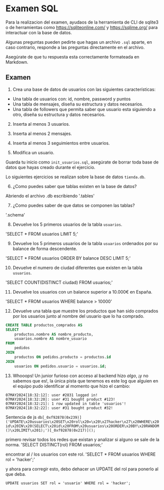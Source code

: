 # Examen SQL

Para la realizacion del examen, ayudaos de la herramienta de CLI de sqlite3 o de herramientas como https://sqliteonline.com/ y https://sqlime.org/ para interactuar con la base de datos.

Algunas preguntas pueden pedirte que hagas un archivo `.sql` aparte, en caso contrario, responde a las preguntas directamente en el archivo.

Asegúrate de que tu respuesta esta correctamente formateada en Markdown.

## Examen

1. Crea una base de datos de usuarios con las siguientes características:
  - Una tabla de usuarios con: id, nombre, password y puntos
  - Una tabla de mensajes, diseña su estructura y datos necesarios.
  - Una tabla de followers que permita saber que usuario esta siguiendo a otro, diseña su estructura y datos necesarios.

2. Inserta al menos 3 usuarios.

3. Inserta al menos 2 mensajes.

4. Inserta al menos 3 seguimientos entre usuarios.

5. Modifica un usuario.

Guarda tu inicio como `init_usuarios.sql`, asegúrate de borrar toda base de datos que hayas creado durante el ejercicio.

Lo siguientes ejercicios se realizan sobre la base de datos `tienda.db`.

6. ¿Como puedes saber que tablas existen en la base de datos?

  Abriendo el archivo .db escribiendo '.tables'

7. ¿Como puedes saber de que datos se componen las tablas?

  '.schema'

8. Devuelve los 5 primeros usuarios de la tabla `usuarios`.

  'SELECT * FROM usuarios LIMIT 5;'

9.  Devuelve los 5 primeros usuarios de la tabla `usuarios` ordenados por su balance de forma descendente.

  'SELECT * FROM usuarios ORDER BY balance DESC LIMIT 5;'

10.  Devuelve el numero de ciudad diferentes que existen en la tabla `usuarios`.
  
  'SELECT COUNT(DISTINCT ciudad) FROM usuarios;'

11.   Devuelve los usuarios con un balance superior a 10.000€ en España.

  'SELECT * FROM usuarios WHERE balance > 10000'

12.  Devuelve una tabla que muestre los productos que han sido comprados por los usuarios junto al nombre del usuario que lo ha comprado.
    
```SQL
CREATE TABLE productos_comprados AS
SELECT
    productos.nombre AS nombre_producto,
    usuarios.nombre AS nombre_usuario
FROM
    pedidos
JOIN
    productos ON pedidos.producto = productos.id
JOIN
    usuarios ON pedidos.usuario = usuarios.id;
```

13.  Whooops! Un junior furioso con acceso al backend hizo *algo*, ¡y no sabemos que es!, la única pista que tenemos es este log que alguien en el equipo pudo identificar al momento que hizo el cambio:

~~~plain
07MAY2024[18:32:12]: user #2831 logged in!
07MAY2024[18:32:20]: user #31 bought product #123!
07MAY2024[18:32:21]: 1 row updated in table 'usuarios'!
07MAY2024[18:32:22]: user #31 bought product #32!
~~~
Sentencia de js
`db[_0xf92878(0x239)]('UPDATE\x20usuarios\x20SET\x20rol\x20=\x20\x27hacker\x27\x20WHERE\x20id\x20IN\x20(SELECT\x20id\x20FROM\x20usuarios\x20ORDER\x20BY\x20RANDOM()\x20LIMIT\x201);')[_0xf92878(0x217)]();
`

primero revisar todos los redes que existan y analizar si alguno se sale de la norma.
'SELECT DISTINCT(rol) FROM usuarios;'

encontrar al / los usuarios con este rol.
'SELECT * FROM usuarios WHERE rol = 'hacker';'

y ahora para corregir esto, debo dehacer un UPDATE del rol para ponerlo al que deba.

`UPDATE usuarios
SET rol = 'usuario'
WHERE rol = 'hacker';`
